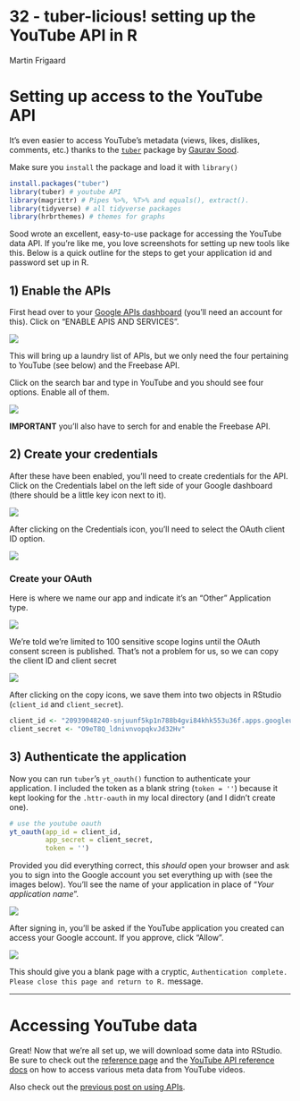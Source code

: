 32 - tuber-licious\! setting up the YouTube API in R
================
Martin Frigaard

# Setting up access to the YouTube API

It’s even easier to access YouTube’s metadata (views, likes, dislikes,
comments, etc.) thanks to the
[`tuber`](https://soodoku.github.io/tuber/articles/tuber-ex.html)
package by [Gaurav Sood](https://www.gsood.com/).

Make sure you `install` the package and load it with `library()`

``` r
install.packages("tuber")
library(tuber) # youtube API
library(magrittr) # Pipes %>%, %T>% and equals(), extract().
library(tidyverse) # all tidyverse packages
library(hrbrthemes) # themes for graphs
```

Sood wrote an excellent, easy-to-use package for accessing the YouTube
data API. If you’re like me, you love screenshots for setting up new
tools like this. Below is a quick outline for the steps to get your
application id and password set up in R.

## 1\) Enable the APIs

First head over to your [Google APIs
dashboard](https://console.developers.google.com/apis/dashboard) (you’ll
need an account for this). Click on “ENABLE APIS AND SERVICES”.

![](figs/32-00-google-api.png)<!-- -->

This will bring up a laundry list of APIs, but we only need the four
pertaining to YouTube (see below) and the Freebase API.

Click on the search bar and type in YouTube and you should see four
options. Enable all of them.

![](figs/32-01-youtube-api.png)<!-- -->

**IMPORTANT** you’ll also have to serch for and enable the Freebase API.

## 2\) Create your credentials

After these have been enabled, you’ll need to create credentials for the
API. Click on the Credentials label on the left side of your Google
dashboard (there should be a little key icon next to it).

![](figs/32-02-google-api-credentials.png)<!-- -->

After clicking on the Credentials icon, you’ll need to select the OAuth
client ID option.

![](figs/32-03-create-credentials.png)<!-- -->

### Create your OAuth

Here is where we name our app and indicate it’s an “Other” Application
type.

![](figs/32-04-create-youtube-api-r.png)<!-- -->

We’re told we’re limited to 100 sensitive scope logins until the OAuth
consent screen is published. That’s not a problem for us, so we can copy
the client ID and client secret

![](figs/32-05-oauth-cred-google.png)<!-- -->

After clicking on the copy icons, we save them into two objects in
RStudio (`client_id` and `client_secret`).

``` r
client_id <- "20939048240-snjuunf5kp1n788b4gvi84khk553u36f.apps.googleusercontent.com"
client_secret <- "O9eT8Q_ldnivnvopqkvJd32Hv"
```

## 3\) Authenticate the application

Now you can run `tuber`’s `yt_oauth()` function to authenticate your
application. I included the token as a blank string (`token = ''`)
because it kept looking for the `.httr-oauth` in my local directory (and
I didn’t create one).

``` r
# use the youtube oauth 
yt_oauth(app_id = client_id,
         app_secret = client_secret,
         token = '')
```

Provided you did everything correct, this *should* open your browser and
ask you to sign into the Google account you set everything up with (see
the images below). You’ll see the name of your application in place of
“*Your application name*”.

![](figs/32-06-sign-in-with-youtube.png)<!-- -->

After signing in, you’ll be asked if the YouTube application you created
can access your Google account. If you approve, click “Allow”.

![](figs/32-07-google-credentials-allow.png)<!-- -->

This should give you a blank page with a cryptic, `Authentication
complete. Please close this page and return to R.` message.

-----

# Accessing YouTube data

Great\! Now that we’re all set up, we will download some data into
RStudio. Be sure to check out the [reference
page](https://soodoku.github.io/tuber/reference/index.html) and the
[YouTube API reference
docs](https://developers.google.com/youtube/v3/docs/) on how to access
various meta data from YouTube videos.

Also check out the [previous post on using
APIs](http://www.storybench.org/how-to-access-apis-in-r/).
